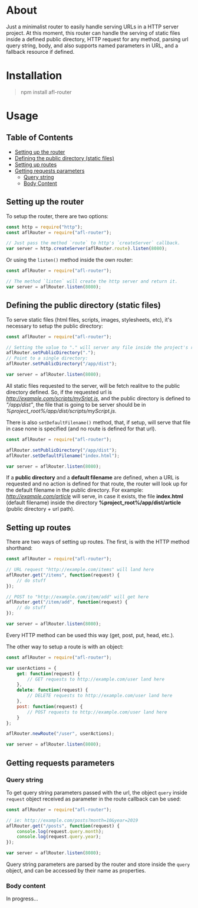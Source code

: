 # About

Just a minimalist router to easily handle serving URLs in a HTTP server project.
At this moment, this router can handle the serving of static files inside a defined
public directory, HTTP request for any method,  parsing url query string, body, and 
also supports named parameters in URL, and a fallback resource if defined.

# Installation

> npm install afl-router

# Usage

## Table of Contents

* [Setting up the router](#setting-up-the-router)
* [Defining the public directory (static files)](#defining-the-public-directory-(static-files))
* [Setting up routes](#setting-up-routes)
* [Getting requests parameters](#getting-requests-parameters)
  * [Query string](#query-string)
  * [Body Content](#body-content)

## Setting up the router

To setup the router, there are two options:

```javascript
const http = require("http");
const aflRouter = require("afl-router");

// Just pass the method `route` to http's `createServer` callback.
var server = http.createServer(aflRouter.route).listen(8080);
```

Or using the `listen()` method inside the own router: 

```javascript
const aflRouter = require("afl-router");

// The method `listen` will create the http server and return it.
var server = aflRouter.listen(8080);
```

## Defining the public directory (static files)

To serve static files (html files, scripts, images, stylesheets, etc), it's necessary to setup the public directory:

```javascript
const aflRouter = require("afl-router");

// Setting the value to "." will server any file inside the project's root.
aflRouter.setPublicDirectory(".");
// Point to a single directory:
aflRouter.setPublicDirectory("/app/dist");

var server = aflRouter.listen(8080);
```
All static files requested to the server, will be fetch realitve to the public directory defined. So, if the requested url is _http://example.com/scripts/mySript.js_, and the public directory is defined to *"/app/dist"*, the file that is going to be server should be in _%project_root%/app/dist/scripts/myScript.js_.

There is also `setDefaultFilename()` method, that, if setup, will serve that file in case none is specified (and no route is defined for that url).

```javascript
const aflRouter = require("afl-router");

aflRouter.setPublicDirectory("/app/dist");
aflRouter.setDefaultFilename("index.html");

var server = aflRouter.listen(8080);
```
If a **public directory** and a **default filename** are defined, when a URL is requested and no action is defined for that route, the router will look up for the default filename in the public directory. For example: _http://example.com/article_ will serve, in case it exists, the file **index.html** (default filename) inside the directory **%project_root%/app/dist/article** (public directory + url path).

## Setting up routes

There are two ways of setting up routes. The first, is with the HTTP method shorthand:

```javascript
const aflRouter = require("afl-router");

// URL request "http://example.com/items" will land here
aflRouter.get("/items", function(request) {
    // do stuff
});

// POST to "http://example.com/item/add" will get here
aflRouter.get("/item/add", function(request) {
    // do stuff
});

var server = aflRouter.listen(8080);
```

Every HTTP method can be used this way (get, post, put, head, etc.).

The other way to setup a route is with an object:

```javascript
const aflRouter = require("afl-router");

var userActions = {
    get: function(request) {
        // GET requests to http://example.com/user land here
    },
    delete: function(request) {
        // DELETE requests to http://example.com/user land here
    },
    post: function(request) {
        // POST requests to http://example.com/user land here
    }
};

aflRouter.newRoute("/user", userActions);

var server = aflRouter.listen(8080);
```

## Getting requests parameters

### Query string

To get query string parameters passed with the url, the object `query` inside `request` object received as parameter in the route callback can be used:

```javascript
const aflRouter = require("afl-router");

// ie: http://example.com/posts?month=10&year=2019
aflRouter.get("/posts", function(request) {
    console.log(request.query.month);
    console.log(request.query.year);
});

var server = aflRouter.listen(8080);
```
Query string parameters are parsed by the router and store inside the `query` object, and can be accessed by their name as properties.

### Body content

In progress...
